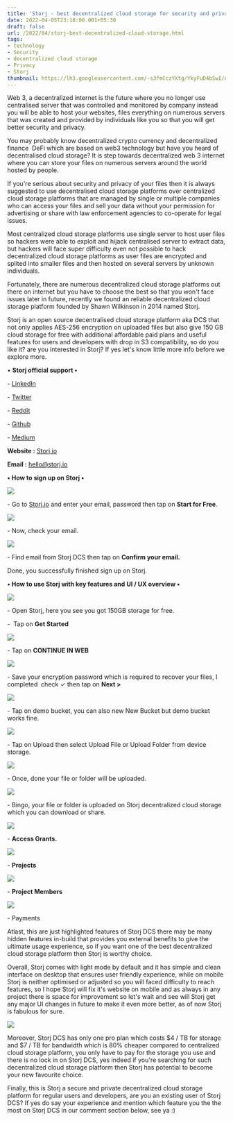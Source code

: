 ```yaml
---
title: 'Storj - best decentralized cloud storage for security and privacy.'
date: 2022-04-05T23:18:00.001+05:30
draft: false
url: /2022/04/storj-best-decentralized-cloud-storage.html
tags: 
- technology
- Security
- decentralized cloud storage
- Privacy
- Storj
thumbnail: https://lh3.googleusercontent.com/-s3fmCczYXtg/YkyFuD4bSwI/AAAAAAAAKBw/8PJrPoCl4kgPhE0elTifOu3EamaFEy-KwCNcBGAsYHQ/s1600/1649182133667931-0.png
---
```


  

  

Web 3, a decentralized internet is the future where you no longer use centralised server that was controlled and monitored by company instead you will be able to host your websites, files everything on numerous servers that was created and provided by individuals like you so that you will get better security and privacy.

  

You may probably know decentralized crypto currency and decentralized finance  DeFi which are based on web3 technology but have you heard of decentralised cloud storage? It is step towards decentralized web 3 internet where you can store your files on numerous servers around the world hosted by people.

  

If you're serious about security and privacy of your files then it is always suggested to use decentralised cloud storage platforms over centralized cloud storage platforms that are managed by single or multiple companies who can access your files and sell your data without your permission for advertising or share with law enforcement agencies to co-operate for legal issues.

  

Most centralized cloud storage platforms use single server to host user files so hackers were able to exploit and hijack centralised server to extract data, but hackers will face super difficulty even not possible to hack decentralized cloud storage platforms as user files are encrypted and splited into smaller files and then hosted on several servers by unknown individuals.

  

Fortunately, there are numerous decentralized cloud storage platforms out there on internet but you have to choose the best so that you won't face issues later in future, recently we found an reliable decentralized cloud storage platform founded by Shawn Wilkinson in 2014 named Storj.

  

Storj is an open source decentralised cloud storage platform aka DCS that not only applies AES-256 encryption on uploaded files but also give 150 GB cloud storage for free with additional affordable paid plans and useful features for users and developers with drop in S3 compatibility, so do you like it? are you interested in Storj? If yes let's know little more info before we explore more.

  

• **Storj official support •**

\- [LinkedIn](https://www.linkedin.com/company/storjlabs/)

\- [Twitter](https://twitter.com/storj)

\- [Reddit](https://www.reddit.com/r/storj/)

\- [Github](https://www.reddit.com/r/storj/)

\- [Medium](https://medium.com/@storjproject)

  

**Website :** [Storj.io](http://Storj.io)

**Email :** [hello@storj.io](http://hello@storj.io)

  

**• How to sign up on Storj •**

 **![](https://lh3.googleusercontent.com/-Nnaz_jrVY5M/YkyA24A8-2I/AAAAAAAAKBM/_7rKTJULFJUrjDV78_HqpkGtrrgGpQnHwCNcBGAsYHQ/s1600/1649180888113907-1.png)** 

\- Go to [Storj.io](http://Storj.io) and enter your email, password then tap on **Start for Free**.

  

 ![](https://lh3.googleusercontent.com/-t5eSgCxZ_3Y/YkyA1wS0G3I/AAAAAAAAKBI/oKU3vmvHBFsgQ8AXengAwBjRN7O2whejQCNcBGAsYHQ/s1600/1649180883773677-2.png) 

  

\- Now, check your email.

  

 ![](https://lh3.googleusercontent.com/-GbMPpAuUTtc/YkyA01EesZI/AAAAAAAAKBE/MblFOp8zuo8Cyt2zLvevQXttd2RonM1xwCNcBGAsYHQ/s1600/1649180879987951-3.png) 

  

\- Find email from Storj DCS then tap on **Confirm your email.** 

Done, you successfully finished sign up on Storj.

  

**• How to use Storj with key features and UI / UX overview •**

 **![](https://lh3.googleusercontent.com/-zxJFd8oQjcM/YkyAz3jiUmI/AAAAAAAAKBA/0H-TRA1XB3813w_nl29NHTgI25C6-J-vgCNcBGAsYHQ/s1600/1649180876196521-4.png)** 

\- Open Storj, here you see you got 150GB storage for free.

  

\-  Tap on **Get Started**

 **![](https://lh3.googleusercontent.com/-KTu3JvdJwhs/YkyAy_hntsI/AAAAAAAAKA8/PXXDVDxWLWUbT5UOsKjSVP1iciFpWyg4wCNcBGAsYHQ/s1600/1649180872428370-5.png)** 

  

\- Tap on **CONTINUE IN WEB**

 **![](https://lh3.googleusercontent.com/-jzWB62d-Zpk/YkyAyAmYZqI/AAAAAAAAKA4/USFj_macqqk48MUjxTZRukkM2uZ09kHXQCNcBGAsYHQ/s1600/1649180868632975-6.png)** 

\- Save your encryption password which is required to recover your files, I completed  check ✓ then tap on **Next >**

 **![](https://lh3.googleusercontent.com/-0e13OD8BKyE/YkyAxEVPW_I/AAAAAAAAKA0/bQHcyFZmJh0nyeGIflJOmfJ73MDIXq2JQCNcBGAsYHQ/s1600/1649180865394362-7.png)** 

\- Tap on demo bucket, you can also new New Bucket but demo bucket works fine.

  

 ![](https://lh3.googleusercontent.com/-L-ZcMvQLLmw/YkyAwBwh1II/AAAAAAAAKAw/t9j8PJTYHlsd7TiUTO7BOPUjlYDAolCyQCNcBGAsYHQ/s1600/1649180861852685-8.png) 

  

\- Tap on Upload then select Upload File or Upload Folder from device storage.

  

 ![](https://lh3.googleusercontent.com/-RDU7Jn-q7Q4/YkyAvQ1KltI/AAAAAAAAKAs/0Iud0kgRx9w98Om2weXjbcQd-w0cZlj5ACNcBGAsYHQ/s1600/1649180857949166-9.png) 

  

  

\- Once, done your file or folder will be uploaded.

  

  

 ![](https://lh3.googleusercontent.com/-utWazcBHy7U/YkyAuXGWDuI/AAAAAAAAKAo/rh4K9KKOuQE9dFzPHaLgWdY7ddxMFLzvACNcBGAsYHQ/s1600/1649180853901864-10.png) 

  

\- Bingo, your file or folder is uploaded on Storj decentralized cloud storage which you can download or share.

  

 ![](https://lh3.googleusercontent.com/-p9WCXZoF8us/YkyAtWJyY_I/AAAAAAAAKAk/M7uQ0EgoA3wJRGdNuUHDiBXXTLKAie76gCNcBGAsYHQ/s1600/1649180850217853-11.png) 

  

\- **Access Grants.**

  

 ![](https://lh3.googleusercontent.com/-6Htmi0JkcQ0/YkyAsZiUowI/AAAAAAAAKAg/tR3US_ZFzNkZU9E2AV1tyKscr-7moL7NgCNcBGAsYHQ/s1600/1649180846790341-12.png) 

  

\- **Projects**

 **![](https://lh3.googleusercontent.com/-7XDZ8BXsk_A/YkyArlPXKuI/AAAAAAAAKAc/j-Gp0yTaHYYmXHeEs3GHehaqiH2Uc0u9wCNcBGAsYHQ/s1600/1649180843524762-13.png)** 

\- **Project Members**

 **![](https://lh3.googleusercontent.com/-WYtNXpENUtM/YkyASFnKxNI/AAAAAAAAKAQ/4wneH9b1gWANkPePR-Y-6WZcxsS1oDRcACNcBGAsYHQ/s1600/1649180741219600-14.png)** 

\- Payments

  

Atlast, this are just highlighted features of Storj DCS there may be many hidden features in-build that provides you external benefits to give the ultimate usage experience, so if you want one of the best decentralized cloud storage platform then Storj is worthy choice.

  

Overall, Storj comes with light mode by default and it has simple and clean interface on desktop that ensures user friendly experience, while on mobile Storj is neither optimised or adjusted so you will faced difficulty to reach features, so I hope Storj will fix it's website on mobile and as always in any project there is space for improvement so let's wait and see will Storj get any major UI changes in future to make it even more better, as of now Storj is fabulous for sure.

  

 ![](https://lh3.googleusercontent.com/-LCyIEn6gcPU/YkyAQVrPPqI/AAAAAAAAKAM/_oleA_SopqYpYjoSZOCIw3RHR2KaiaooQCNcBGAsYHQ/s1600/1649180731631317-15.png) 

  

  

  

Moreover, Storj DCS has only one pro plan which costs $4 / TB for storage and $7 / TB for bandwidth which is 80% cheaper compared to centralized cloud storage platform, you only have to pay for the storage you use and there is no lock in on Storj DCS, yes indeed if you're searching for such decentralized cloud storage platform then Storj has potential to become your new favourite choice.

  

Finally, this is Storj a secure and private decentralized cloud storage platform for regular users and developers, are you an existing user of Storj DCS? If yes do say your experience and mention which feature you the the most on Storj DCS in our comment section below, see ya :)